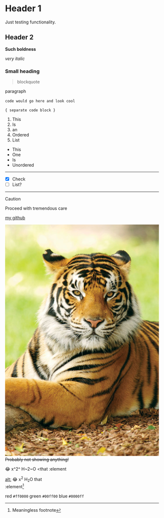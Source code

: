 # Header 1 

Just testing functionality.

## Header 2

**Such boldness**

*very italic*

### Small heading

> blockquote

paragraph

` code would go here and look cool `

```
{ separate code block }
```

1. This
2. Is
3. an
4. Ordered
5. List

- This
- One
- Is
- Unordered
---
- [x] Check
- [ ] List?

---
> [!CAUTION]
> Proceed with tremendous care

[my github](https://github.com/garethxy)

![some image description would go here](Bengal-tiger.jpg)  
~~Probably not showing anything!~~

:joy: x^2^ H~2~O <that :element

<ins>alt:</ins>  :joy: x<sup>2</sup> H<sub>2</sub>O
that\
:element[^1]

red `#ff0000` green `#00ff00` blue `#0000ff`

[^1]: Meaningless footnote

<!-- Invisible comment -->
